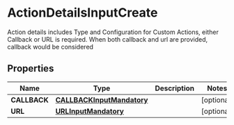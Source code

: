 

# ActionDetailsInputCreate

Action details includes Type and Configuration for Custom Actions, either Callback or URL is required. When both callback and url are provided, callback would be considered

## Properties

| Name | Type | Description | Notes |
|------------ | ------------- | ------------- | -------------|
|**CALLBACK** | [**CALLBACKInputMandatory**](CALLBACKInputMandatory.md) |  |  [optional] |
|**URL** | [**URLInputMandatory**](URLInputMandatory.md) |  |  [optional] |




